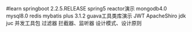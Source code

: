 #learn
springboot 2.2.5.RELEASE
spring5 reactor演示
mongodb4.0 mysql8.0 redis
mybatis plus 3.1.2
guava工具类库演示
JWT ApacheShiro
jdk juc 并发工具包
过滤器 拦截器、监听器
设计模式、设计原则